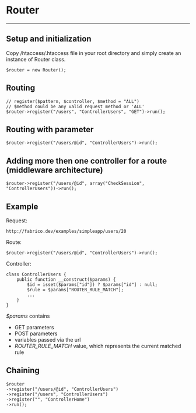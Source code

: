 # Router

- - -

## Setup and initialization
Copy /htaccess/.htaccess file in your root directory and simply create an instance of Router class.

    $router = new Router();

## Routing

    // register($pattern, $controller, $method = "ALL")
    // $method could be any valid request method or 'ALL'
    $router->register("/users", "ControllerUsers", "GET")->run();

## Routing with parameter

    $router->register("/users/@id", "ControllerUsers")->run();

## Adding more then one controller for a route (middleware architecture)

    $router->register("/users/@id", array("CheckSession", "ControllerUsers"))->run();

## Example
Request:

    http://fabrico.dev/examples/simpleapp/users/20

Route:

    $router->register("/users/@id", "ControllerUsers")->run();

Controller:

    class ControllerUsers {
        public function __construct($params) {
            $id = isset($params["id"]) ? $params["id"] : null;
            $rule = $params["ROUTER_RULE_MATCH"];
            ...
        }   
    }

*$params* contains

  - GET parameters
  - POST parameters
  - variables passed via the url
  - *ROUTER_RULE_MATCH* value, which represents the current matched rule

## Chaining

    $router
    ->register("/users/@id", "ControllerUsers")
    ->register("/users", "ControllerUsers")
    ->register("", "ControllerHome")
    ->run();